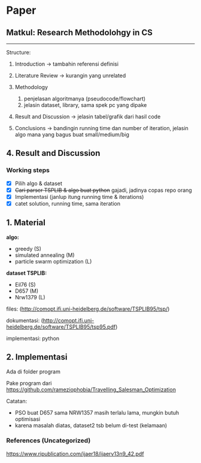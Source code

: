 # Paper

## Matkul: Research Methodolohgy in CS

---

Structure:

1. Introduction -> tambahin referensi definisi
2. Literature Review -> kurangin yang unrelated
3. Methodology

   1. penjelasan algoritmanya (pseudocode/flowchart)
   2. jelasin dataset, library, sama spek pc yang dipake

4. Result and Discussion -> jelasin tabel/grafik dari hasil code
5. Conclusions -> bandingin running time dan number of iteration, jelasin algo mana yang bagus buat small/medium/big

## 4. Result and Discussion

### Working steps

- [x] Pilih algo & dataset
- [x] ~~Cari parser TSPLIB & algo buat python~~ gajadi, jadinya copas repo orang
- [x] Implementasi (janlup itung running time & iterations)
- [x] catet solution, running time, sama iteration

## 1. Material

**algo:**

- greedy (S)
- simulated annealing (M)
- particle swarm optimization (L)

**dataset TSPLIB:**

- Eil76 (S)
- D657 (M)
- Nrw1379 (L)

files: (<http://comopt.ifi.uni-heidelberg.de/software/TSPLIB95/tsp/>)

dokumentasi: (<http://comopt.ifi.uni-heidelberg.de/software/TSPLIB95/tsp95.pdf>)

implementasi: python

## 2. Implementasi

Ada di folder program

Pake program dari <https://github.com/rameziophobia/Travelling_Salesman_Optimization>

Catatan:

- PSO buat D657 sama NRW1357 masih terlalu lama, mungkin butuh optimisasi
- karena masalah diatas, dataset2 tsb belum di-test (kelamaan)

### References (Uncategorized)

<https://www.ripublication.com/ijaer18/ijaerv13n9_42.pdf>
